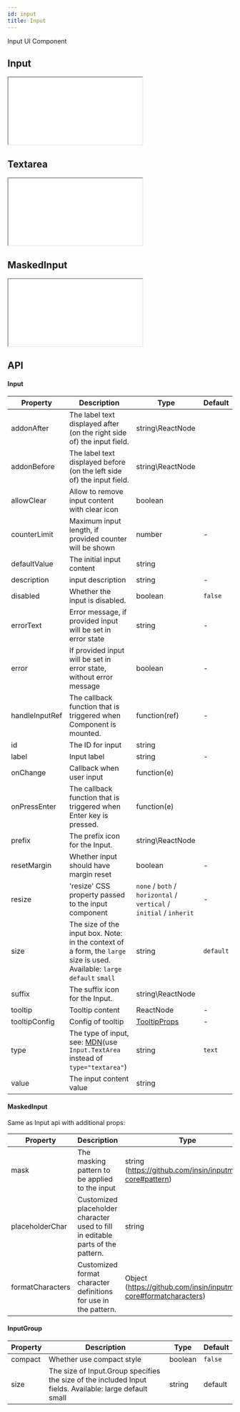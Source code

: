 ```yaml
---
id: input
title: Input
---
```


Input UI Component

## Input

<iframe src="/storybook-static/iframe.html?id=components-input--input"></iframe>

## Textarea

<iframe src="/storybook-static/iframe.html?id=components-input--textarea"></iframe>

## MaskedInput

<iframe src="/storybook-static/iframe.html?id=components-input--maskedinput"></iframe>

## API

#### Input

| Property       | Description                                                                                                                                                        | Type                                                                    | Default   |
| -------------- | ------------------------------------------------------------------------------------------------------------------------------------------------------------------ | ----------------------------------------------------------------------- | --------- |
| addonAfter     | The label text displayed after (on the right side of) the input field.                                                                                             | string\ReactNode                                                        |           |
| addonBefore    | The label text displayed before (on the left side of) the input field.                                                                                             | string\ReactNode                                                        |           |
| allowClear     | Allow to remove input content with clear icon                                                                                                                      | boolean                                                                 |           |
| counterLimit   | Maximum input length, if provided counter will be shown                                                                                                            | number                                                                  | -         |
| defaultValue   | The initial input content                                                                                                                                          | string                                                                  |           |
| description    | input description                                                                                                                                                  | string                                                                  | -         |
| disabled       | Whether the input is disabled.                                                                                                                                     | boolean                                                                 | `false`   |
| errorText      | Error message, if provided input will be set in error state                                                                                                        | string                                                                  | -         |
| error          | If provided input will be set in error state, without error message                                                                                                | boolean                                                                 | -         |
| handleInputRef | The callback function that is triggered when Component is mounted.                                                                                                 | function(ref)                                                           | -         |
| id             | The ID for input                                                                                                                                                   | string                                                                  |           |
| label          | Input label                                                                                                                                                        | string                                                                  | -         |
| onChange       | Callback when user input                                                                                                                                           | function(e)                                                             |           |
| onPressEnter   | The callback function that is triggered when Enter key is pressed.                                                                                                 | function(e)                                                             |           |
| prefix         | The prefix icon for the Input.                                                                                                                                     | string\ReactNode                                                        |           |
| resetMargin    | Whether input should have margin reset                                                                                                                             | boolean                                                                 | -         |
| resize         | 'resize' CSS property passed to the input component                                                                                                                | `none` / `both` / `horizontal` / `vertical` / `initial` / `inherit`     | -         |
| size           | The size of the input box. Note: in the context of a form, the `large` size is used. Available: `large` `default` `small`                                          | string                                                                  | `default` |
| suffix         | The suffix icon for the Input.                                                                                                                                     | string\ReactNode                                                        |           |
| tooltip        | Tooltip content                                                                                                                                                    | ReactNode                                                               | -         |
| tooltipConfig  | Config of tooltip                                                                                                                                                  | [TooltipProps](https://design.synerise.com/docs/components/tooltip#api) | -         |
| type           | The type of input, see: [MDN](https://developer.mozilla.org/docs/Web/HTML/Element/input#Form_%3Cinput%3E_types)(use `Input.TextArea` instead of `type="textarea"`) | string                                                                  | `text`    |
| value          | The input content value                                                                                                                                            | string                                                                  |           |

#### MaskedInput

Same as Input api with additional props:

| Property         | Description                                                                     | Type                                                              | Default |
| ---------------- | ------------------------------------------------------------------------------- | ----------------------------------------------------------------- | ------- |
| mask             | The masking pattern to be applied to the input                                  | string (https://github.com/insin/inputmask-core#pattern)          | -       |
| placeholderChar  | Customized placeholder character used to fill in editable parts of the pattern. | string                                                            | '\_'    |
| formatCharacters | Customized format character definitions for use in the pattern.                 | Object (https://github.com/insin/inputmask-core#formatcharacters) | -       |

#### InputGroup

| Property | Description                                                                                             | Type    | Default |
| -------- | ------------------------------------------------------------------------------------------------------- | ------- | ------- |
| compact  | Whether use compact style                                                                               | boolean | `false` |
| size     | The size of Input.Group specifies the size of the included Input fields. Available: large default small | string  | default |
